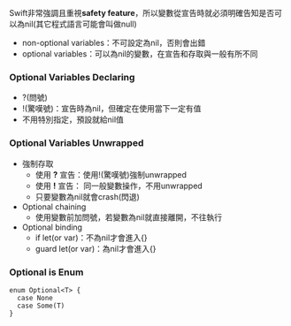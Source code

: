 Swift非常強調且重視**safety feature**，所以變數從宣告時就必須明確告知是否可以為nil(其它程式語言可能會叫做null)
- non-optional variables：不可設定為nil，否則會出錯
- optional variables：可以為nil的變數，在宣告和存取與一般有所不同

### Optional Variables Declaring
- ?(問號)
- !(驚嘆號)：宣告時為nil，但確定在使用當下一定有值
- 不用特別指定，預設就給nil值

### Optional Variables Unwrapped
- 強制存取
	- 使用 **?** 宣告：使用!(驚嘆號)強制unwrapped
	- 使用 **!** 宣告： 同一般變數操作，不用unwrapped
	- 只要變數為nil就會crash(閃退)
- Optional chaining
	- 使用變數前加問號，若變數為nil就直接離開，不往執行	
- Optional binding
	- if let(or var)：不為nil才會進入{}
	- guard let(or var)：為nil才會進入{}

### Optional is Enum
```
enum Optional<T> { 
  case None 
  case Some(T) 
} 
```